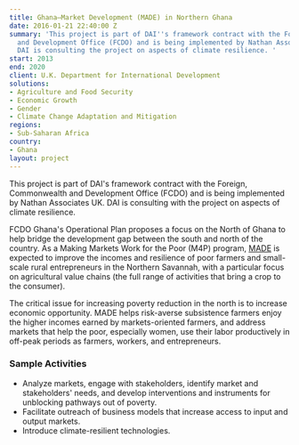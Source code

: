 ```yaml
---
title: Ghana—Market Development (MADE) in Northern Ghana
date: 2016-01-21 22:40:00 Z
summary: 'This project is part of DAI''s framework contract with the Foreign, Commonwealth
  and Development Office (FCDO) and is being implemented by Nathan Associates UK.
  DAI is consulting the project on aspects of climate resilience. '
start: 2013
end: 2020
client: U.K. Department for International Development
solutions:
- Agriculture and Food Security
- Economic Growth
- Gender
- Climate Change Adaptation and Mitigation
regions:
- Sub-Saharan Africa
country:
- Ghana
layout: project
---
```


This project is part of DAI's framework contract with the Foreign, Commonwealth and Development Office (FCDO) and is being implemented by Nathan Associates UK. DAI is consulting with the project on aspects of climate resilience.

FCDO Ghana's Operational Plan proposes a focus on the North of Ghana to help bridge the development gap between the south and north of the country. As a Making Markets Work for the Poor (M4P) program, [MADE](https://beamexchange.org/practice/programme-index/1/) is expected to improve the incomes and resilience of poor farmers and small-scale rural entrepreneurs in the Northern Savannah, with a particular focus on agricultural value chains (the full range of activities that bring a crop to the consumer).

The critical issue for increasing poverty reduction in the north is to increase economic opportunity. MADE helps risk-averse subsistence farmers enjoy the higher incomes earned by markets-oriented farmers, and address markets that help the poor, especially women, use their labor productively in off-peak periods as farmers, workers, and entrepreneurs.

### Sample Activities

* Analyze markets, engage with stakeholders, identify market and stakeholders' needs, and develop interventions and instruments for unblocking pathways out of poverty.
* Facilitate outreach of business models that increase access to input and output markets.
* Introduce climate-resilient technologies.